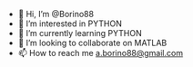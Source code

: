 - 👋 Hi, I’m @Borino88
- 👀 I’m interested in PYTHON
- 🌱 I’m currently learning PYTHON
- 💞️ I’m looking to collaborate on MATLAB
- 📫 How to reach me a.borino88@gmail.com

<!---
Borino88/Borino88 is a ✨ special ✨ repository because its `README.md` (this file) appears on your GitHub profile.
You can click the Preview link to take a look at your changes.
--->
